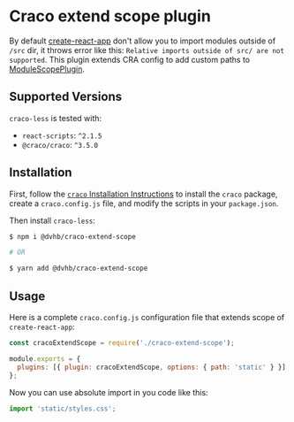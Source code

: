 # Craco extend scope plugin

By default [create-react-app](https://facebook.github.io/create-react-app/) don't allow you to import modules outside of
 `/src` dir, it throws error like this:
`Relative imports outside of src/ are not supported`. This plugin extends CRA config to add custom paths to
 [ModuleScopePlugin](https://github.com/facebook/create-react-app/tree/master/packages/react-dev-utils#new-modulescopepluginappsrc-string--string-allowedfiles-string).

## Supported Versions

`craco-less` is tested with:

- `react-scripts`: `^2.1.5`
- `@craco/craco`: `^3.5.0`

## Installation

First, follow the [`craco` Installation Instructions](https://github.com/sharegate/craco/blob/master/packages/craco/README.md##installation)
to install the `craco` package, create a `craco.config.js` file, and modify the scripts in your `package.json`.

Then install `craco-less`:

```bash
$ npm i @dvhb/craco-extend-scope

# OR

$ yarn add @dvhb/craco-extend-scope
```

## Usage

Here is a complete `craco.config.js` configuration file that extends scope of `create-react-app`:

```js
const cracoExtendScope = require('./craco-extend-scope');

module.exports = {
  plugins: [{ plugin: cracoExtendScope, options: { path: 'static' } }]
};
```

Now you can use absolute import in you code like this:
```js
import 'static/styles.css';
```
